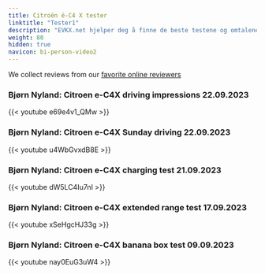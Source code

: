 ```yaml
---
title: Citroën ë-C4 X tester
linktitle: "Tester1"
description: "EVKX.net hjelper deg å finne de beste testene og omtalene av denne modellen. "
weight: 80
hidden: true
navicon: bi-person-video2
---
```

We collect reviews from our [favorite online reviewers](/guides/evreviewers/)

### Bjørn Nyland: Citroen e-C4X driving impressions 22.09.2023

{{< youtube e69e4v1_QMw >}}

### Bjørn Nyland: Citroen e-C4X Sunday driving 22.09.2023

{{< youtube u4WbGvxdB8E >}}

### Bjørn Nyland: Citroen e-C4X charging test 21.09.2023

{{< youtube dW5LC4Iu7nI >}}

### Bjørn Nyland: Citroen e-C4X extended range test 17.09.2023

{{< youtube xSeHgcHJ33g >}}

### Bjørn Nyland: Citroen e-C4X banana box test 09.09.2023

{{< youtube nay0EuG3uW4 >}}

